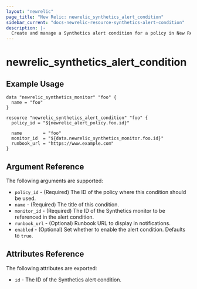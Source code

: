 ```yaml
---
layout: "newrelic"
page_title: "New Relic: newrelic_synthetics_alert_condition"
sidebar_current: "docs-newrelic-resource-synthetics-alert-condition"
description: |-
  Create and manage a Synthetics alert condition for a policy in New Relic.
---
```


# newrelic\_synthetics\_alert\_condition

## Example Usage

```hcl
data "newrelic_synthetics_monitor" "foo" {
  name = "foo"
}

resource "newrelic_synthetics_alert_condition" "foo" {
  policy_id = "${newrelic_alert_policy.foo.id}"

  name        = "foo"
  monitor_id  = "${data.newrelic_synthetics_monitor.foo.id}"
  runbook_url = "https://www.example.com"
}
```

## Argument Reference

The following arguments are supported:
  * `policy_id` - (Required) The ID of the policy where this condition should be used.
  * `name` - (Required) The title of this condition.
  * `monitor_id` - (Required) The ID of the Synthetics monitor to be referenced in the alert condition. 
  * `runbook_url` - (Optional) Runbook URL to display in notifications.
  * `enabled` - (Optional) Set whether to enable the alert condition. Defaults to `true`.

## Attributes Reference

The following attributes are exported:

  * `id` - The ID of the Synthetics alert condition.